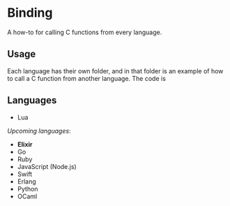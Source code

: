 Binding
===

A how-to for calling C functions from every language.

Usage
---

Each language has their own folder, and in that folder is an example of how to call a C function from another language. The code is

Languages
---

- Lua

*Upcoming languages*:

- **Elixir**
- Go
- Ruby
- JavaScript (Node.js)
- Swift
- Erlang
- Python
- OCaml
